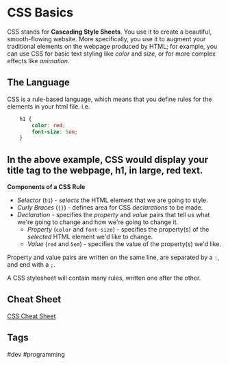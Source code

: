 # CSS Basics 

CSS stands for **Cascading Style Sheets**. You use it to create a beautiful, smooth-flowing website. More specifically, you use it to augment your traditional elements on the webpage produced by HTML; for example, you can use CSS for basic text styling like *color* and *size*, or for more complex effects like *animation*.  

## The Language
CSS is a rule-based language, which means that you define rules for the elements in your html file. i.e.  
```CSS
	h1 {
	    color: red;
	    font-size: 5em;
	}
```
In the above example, CSS would display your title tag to the webpage, h1, in large, red text.
---
**Components of a CSS Rule**
* *Selector* (`h1`) - *selects* the HTML element that we are going to style.  
* *Curly Braces* (`{}`) - defines area for CSS *declarations* to be made.  
* *Declaration* - specifies the *property* and *value* pairs that tell us what we're going to change and how we're going to change it.  
	* *Property* (`color` and `font-size`) - specifies the property(s) of the *selected* HTML element we'd like to change.  
	* *Value* (`red` and `5em`) - specifies the value of the property(s) we'd like.  

Property and value pairs are written on the same line, are separated by a `:`, and end with a `;`.  

A CSS stylesheet will contain many rules, written one after the other.


## Cheat Sheet

[CSS Cheat Sheet](https://htmlcheatsheet.com/)

## Tags
#dev #programming
